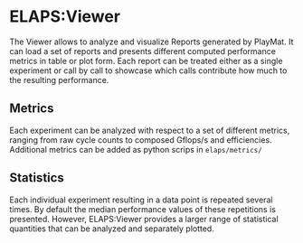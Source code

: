 ELAPS:Viewer
============

The Viewer allows to analyze and visualize Reports generated by PlayMat.
It can load a set of reports and presents different computed performance metrics
in table or plot form.  Each report can be treated either as a single experiment
or call by call to showcase which calls contribute how much to the resulting
performance.  


Metrics
-------
Each experiment can be analyzed with respect to a set of different metrics,
ranging from raw cycle counts to composed Gflops/s and efficiencies.  Additional
metrics can be added as python scrips in `elaps/metrics/`


Statistics
----------
Each individual experiment resulting in a data point is repeated several times.
By default the median performance values of these repetitions is presented.
However, ELAPS:Viewer provides a larger range of statistical quantities that can
be analyzed and separately plotted.
